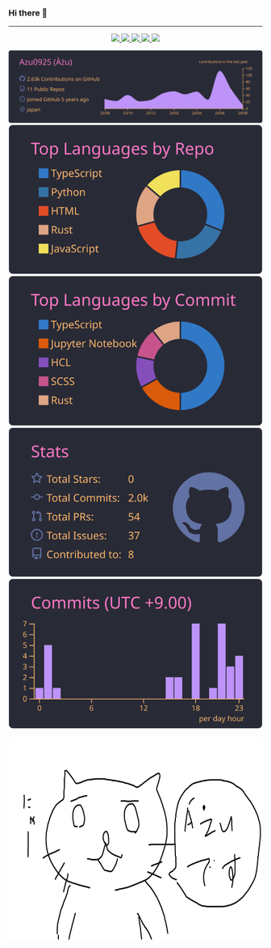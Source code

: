 ### Hi there 👋

---

<p align="center">
  <a href="https://twitter.com/yamaneko717"> 
    <img src="https://img.shields.io/static/v1?label=&message=yamaneko717&color=black&style=flat-square&logo=x&logoColor=white">
  </a>
  <a href="https://www.instagram.com/azu_azu_0925/">
    <img src="https://img.shields.io/static/v1?label=&message=azu_azu_0925&color=ff69b4&style=flat-square&logo=instagram&logoColor=white">
  </a> 
  <a href="https://qiita.com/yamaneko717">
    <img src="https://img.shields.io/static/v1?label=&message=yamaneko717&color=55C500&style=flat-square&logo=qiita&logoColor=white">
  </a> 
  <a href="https://zenn.dev/azu0925">
    <img src="https://img.shields.io/static/v1?label=&message=azu0925&color=3FA8FF&style=flat-square&logo=zenn&logoColor=white">
  </a>
  <a href="https://discord.com/app"><img src="https://img.shields.io/static/v1?label=&message=azu0925&color=6F85D3&style=flat-square&logo=discord&logoColor=white"></a>
</p>  
<div align="center">
  <img src="https://raw.githubusercontent.com/Azu0925/Azu0925/main/profile-summary-card-output/dracula/0-profile-details.svg">
</div>
<div align="center">
  <img src="https://raw.githubusercontent.com/Azu0925/Azu0925/main/profile-summary-card-output/dracula/1-repos-per-language.svg">
  <img src="https://raw.githubusercontent.com/Azu0925/Azu0925/main/profile-summary-card-output/dracula/2-most-commit-language.svg">
</div>
<div align="center">
  <img src="https://raw.githubusercontent.com/Azu0925/Azu0925/main/profile-summary-card-output/dracula/3-stats.svg">
  <img src="https://raw.githubusercontent.com/Azu0925/Azu0925/main/profile-summary-card-output/dracula/4-productive-time.svg">
</div>
<p align="center"><img src="./img/cat.png" height="400px"></p>
